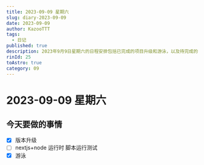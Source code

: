 ```yaml
---
title: 2023-09-09 星期六
slug: diary-2023-09-09
date: 2023-09-09
author: KazooTTT
tags:
  - 日记
published: true
description: 2023年9月9日星期六的日程安排包括已完成的项目升级和游泳，以及待完成的nextjs+node运行时脚本测试。
rinId: 25
toAstro: true
category: 09
---
```


# 2023-09-09 星期六

<!-- start of weread -->
<!-- end of weread -->

## 今天要做的事情

- [x] 版本升级
- [ ] nextjs+node 运行时 脚本运行测试
- [x] 游泳
